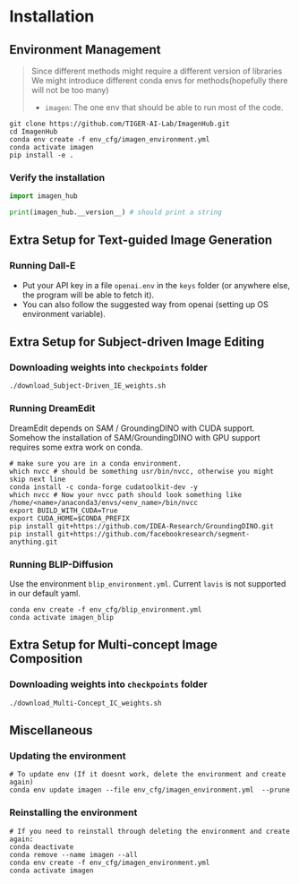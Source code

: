 # Installation

## Environment Management
> Since different methods might require a different version of libraries
> We might introduce different conda envs for methods(hopefully there will not be too many)
> * `imagen`: The one env that should be able to run most of the code.
```shell
git clone https://github.com/TIGER-AI-Lab/ImagenHub.git
cd ImagenHub
conda env create -f env_cfg/imagen_environment.yml
conda activate imagen
pip install -e .
```

### Verify the installation
```python
import imagen_hub

print(imagen_hub.__version__) # should print a string
```

## Extra Setup for Text-guided Image Generation

### **Running Dall-E**
* Put your API key in a file `openai.env` in the `keys` folder (or anywhere else, the program will be able to fetch it).
* You can also follow the suggested way from openai (setting up OS environment variable).

## Extra Setup for Subject-driven Image Editing

### **Downloading weights** into `checkpoints` folder
```shell
./download_Subject-Driven_IE_weights.sh
```
### **Running DreamEdit**
DreamEdit depends on SAM / GroundingDINO with CUDA support.
Somehow the installation of SAM/GroundingDINO with GPU support requires some extra work on conda. 
```shell
# make sure you are in a conda environment.
which nvcc # should be something usr/bin/nvcc, otherwise you might skip next line
conda install -c conda-forge cudatoolkit-dev -y 
which nvcc # Now your nvcc path should look something like /home/<name>/anaconda3/envs/<env_name>/bin/nvcc
export BUILD_WITH_CUDA=True
export CUDA_HOME=$CONDA_PREFIX
pip install git+https://github.com/IDEA-Research/GroundingDINO.git
pip install git+https://github.com/facebookresearch/segment-anything.git
```

### **Running BLIP-Diffusion**
Use the environment `blip_environment.yml`. Current `lavis` is not supported in our default yaml.
```shell
conda env create -f env_cfg/blip_environment.yml
conda activate imagen_blip
```

## Extra Setup for Multi-concept Image Composition

### **Downloading weights** into `checkpoints` folder
```shell
./download_Multi-Concept_IC_weights.sh
```

## Miscellaneous

### Updating the environment
```shell
# To update env (If it doesnt work, delete the environment and create again)
conda env update imagen --file env_cfg/imagen_environment.yml  --prune
```

### Reinstalling the environment
```shell
# If you need to reinstall through deleting the environment and create again:
conda deactivate
conda remove --name imagen --all
conda env create -f env_cfg/imagen_environment.yml
conda activate imagen
```